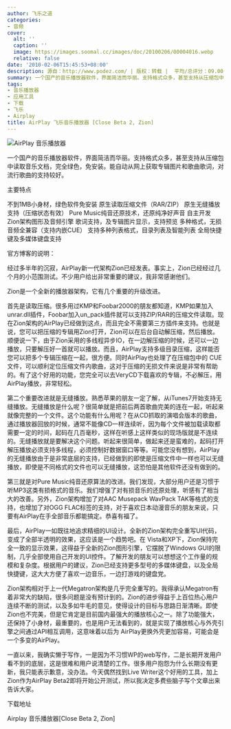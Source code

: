 ```yaml
---
author: 飞乐之道
categories:
- 音频
cover:
  alt: ''
  caption: ''
  image: https://images.soomal.cc/images/doc/20100206/00004016.webp
  relative: false
date: '2010-02-06T15:45:53+08:00'
description: 源自：http://www.podez.com/ | 版权：转载 |  平均/总评分：09.00/72
summary: 一个国产的音乐播放器软件，界面简洁而华丽。支持格式众多，甚至支持从压缩包中读取音乐文档，完全绿色，免安装。能自动从网上获取专辑图片和歌曲歌词，对流行歌曲的支持较好。
tags:
- 音乐播放器
- 应用工具
- 下载
- 飞乐
- Airplay
title: AirPlay 飞乐音乐播放器 [Close Beta 2, Zion]
---
```


![AirPlay 音乐播放器](https://images.soomal.cc/images/doc/20100206/00004016.webp)



一个国产的音乐播放器软件，界面简洁而华丽。支持格式众多，甚至支持从压缩包中读取音乐文档，完全绿色，免安装。能自动从网上获取专辑图片和歌曲歌词，对流行歌曲的支持较好。



主要特点



不到1MB小身材，绿色软件免安装
原生读取压缩文件（RAR/ZIP）
原生无缝播放支持（压缩状态有效）
Pure Music纯音还原技术，还原纯净好声音
自主开发 Zion架构图形及音频引擎
歌词支持，及专辑图片显示，支持预览
多种格式，无损音频全兼容（支持内嵌CUE）
支持多种列表格式，目录列表及智能列表
全局快捷键及多媒体键盘支持



官方博客的说明：



经过多半年的沉寂，AirPlay新一代架构Zion已经发表。事实上，Zion已经经过几个月的小范围测试。不少用户给出非常重要的建议，我非常感谢他们。

Zion是一个全新的播放器架构，它有几个重要的升级改进。

首先是读取压缩。很多用过KMP和Foobar2000的朋友都知道，KMP如果加入unrar.dll插件，Foobar加入un_pack插件就可以支持ZIP/RAR的压缩文件读取。现在Zion架构的AirPlay已经做到这点，而且完全不需要第三方插件来支持。也就是说，您可以把压缩的专辑用Zion打开，Zion可以在后台自动解压缩，然后播放。顺便说一下，由于Zion采用的多线程异步IO，在一边解压缩的时候，还可以一边播放，只要解压好一首就可以播放。而且，AirPlay支持多级目录压缩，这样能否您可以把多个专辑压缩在一起，很方便。同时AirPlay也处理了在压缩包中的 
CUE文件，可以顺利定位压缩文件内歌曲，这对于压缩的无损文件来说是非常有帮助的。有了这个好用的功能，您完全可以去VeryCD下载喜欢的专辑，不必解压，用AirPlay播放，非常轻松。

第二个重要改进就是无缝播放。熟悉苹果的朋友一定了解，从iTunes7开始支持无缝播放。无缝播放是什么呢？很简单就是把前后两首歌曲完美的连在一起，听起来就像完整的一个文件。这个功能有什么用呢？在从CD抓取的演唱会版本的歌曲，通过播放器回放的时候，通常不能像CD一样连续听，因为每个文件被加载读取都需要一定的时间，起码在几百毫秒，这样在听感上这样类似的现场版就是不连续的。无缝播放就是要解决这个问题。听起来很简单，做起来还是蛮难的，起码打开解压播放必须支持多线程，必须控制好数据窗口等等。可能您没有想到，AirPlay的无缝播放由于是非常底层的支持，已经做到的即使是压缩文件中一样也可以无缝播放，即使是不同格式的文件也可以无缝播放，这恐怕是其他软件还没有做到的。

第三就是对Pure 
Music纯音还原算法的改进。我们发现，大部分用户还是习惯于听MP3这类有损格式的音乐。我们增强了对有损音乐的还原处理，听感有了相当大的改善。另外，Zion架构增加了对AAC 
Musepack WavPack TAK等格式的支持，也增加了对OGG 
FLAC标签的支持，对于喜欢日本动漫音乐的朋友来说，只要有AirPlay在手全部音乐都能搞定。恭喜有福了。

最后，AirPlay一如既往地追求精细的UI设计。全新的Zion架构完全重写UI代码，变成了全部半透明的效果，这应该是一个趋势吧。在 
Vista和XP下，Zion保持完全一致的显示效果，这得益于全新的Zion图形引擎，它摆脱了Windows 
GUI的限制，几乎全部使用自己开发的UI控件。了解开发的朋友可以想想这个工作量的规模和复杂度。根据用户的建议，Zion已经支持更多型号的多媒体键盘，以及全局快捷键，这大大方便了喜欢一边音乐，一边打游戏的键盘党。

Zion架构相对于上一代Megatron架构是几乎完全重写的。我得承认Megatron有着非常大的缺陷，很多问题是没有预计到的。Zion的进步得益于上百位热心用户连续不断的测试，以及多如牛毛的意见，使得设计的目标与思路日渐清晰。即使Zion也不完美，但是它肯定是目前国内最强大的播放核心之一。除了功能强大，还保持了小身材，最重要的，也是用户无法看到的，就是实现了播放核心与外壳引擎之间通过API相互调用，这意味着以后为 
AirPlay更换外壳更加容易，可能会是一个多变的AirPlay。

一直以来，我确实懒于写作，一是因为不习惯WP的web写作，二是长期开发用户看不到的底层，这是很难和用户说清楚的工作。很多用户抱怨为什么长期没有更新，我只能表示歉意，没办法。今天偶然找到Live 
Writer这个好用的工具，加上Zion作为AirPlay Beta2即将开始公开测试，所以我决定多费些脑子写个文章出来告诉大家。



下载地址



Airplay 音乐播放器[Close Beta 
2, Zion]